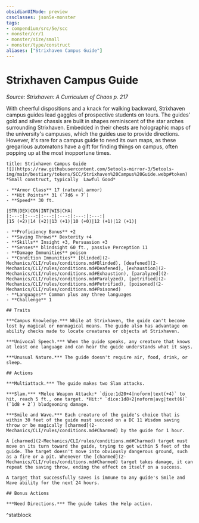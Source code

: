 ```yaml
---
obsidianUIMode: preview
cssclasses: json5e-monster
tags:
- compendium/src/5e/scc
- monster/cr/1
- monster/size/small
- monster/type/construct
aliases: ["Strixhaven Campus Guide"]
---
```

# Strixhaven Campus Guide
*Source: Strixhaven: A Curriculum of Chaos p. 217*  

With cheerful dispositions and a knack for walking backward, Strixhaven campus guides lead gaggles of prospective students on tours. The guides' gold and silver chassis are built in shapes reminiscent of the star arches surrounding Strixhaven. Embedded in their chests are holographic maps of the university's campuses, which the guides use to provide directions. However, it's rare for a campus guide to need its own maps, as these gregarious automatons have a gift for finding things on campus, often popping up at the most inopportune times.

```ad-statblock
title: Strixhaven Campus Guide
![](https://raw.githubusercontent.com/5etools-mirror-3/5etools-img/main/bestiary/tokens/SCC/Strixhaven%20Campus%20Guide.webp#token)
*Small construct, typically  Lawful Good*

- **Armor Class** 17 (natural armor)
- **Hit Points** 31 (`7d6 + 7`)
- **Speed** 30 ft.

|STR|DEX|CON|INT|WIS|CHA|
|:---:|:---:|:---:|:---:|:---:|:---:|
|15 (+2)|14 (+2)|13 (+1)|10 (+0)|12 (+1)|12 (+1)|

- **Proficiency Bonus** +2
- **Saving Throws** Dexterity +4
- **Skills** Insight +3, Persuasion +3
- **Senses** blindsight 60 ft., passive Perception 11
- **Damage Immunities** poison
- **Condition Immunities** [blinded](2-Mechanics/CLI/rules/conditions.md#Blinded), [deafened](2-Mechanics/CLI/rules/conditions.md#Deafened), [exhaustion](2-Mechanics/CLI/rules/conditions.md#Exhaustion), [paralyzed](2-Mechanics/CLI/rules/conditions.md#Paralyzed), [petrified](2-Mechanics/CLI/rules/conditions.md#Petrified), [poisoned](2-Mechanics/CLI/rules/conditions.md#Poisoned)
- **Languages** Common plus any three languages
- **Challenge** 1

## Traits

***Campus Knowledge.*** While at Strixhaven, the guide can't become lost by magical or nonmagical means. The guide also has advantage on ability checks made to locate creatures or objects at Strixhaven.

***Univocal Speech.*** When the guide speaks, any creature that knows at least one language and can hear the guide understands what it says.

***Unusual Nature.*** The guide doesn't require air, food, drink, or sleep.

## Actions

***Multiattack.*** The guide makes two Slam attacks.

***Slam.*** *Melee Weapon Attack:* `dice:1d20+4|noform|text(+4)` to hit, reach 5 ft., one target. *Hit:* `dice:1d8+2|noform|avg|text(6)` (`1d8 + 2`) bludgeoning damage.

***Smile and Wave.*** Each creature of the guide's choice that is within 30 feet of the guide must succeed on a DC 11 Wisdom saving throw or be magically [charmed](2-Mechanics/CLI/rules/conditions.md#Charmed) by the guide for 1 hour.

A [charmed](2-Mechanics/CLI/rules/conditions.md#Charmed) target must move on its turn toward the guide, trying to get within 5 feet of the guide. The target doesn't move into obviously dangerous ground, such as a fire or a pit. Whenever the [charmed](2-Mechanics/CLI/rules/conditions.md#Charmed) target takes damage, it can repeat the saving throw, ending the effect on itself on a success.

A target that successfully saves is immune to any guide's Smile and Wave ability for the next 24 hours.

## Bonus Actions

***Need Directions.*** The guide takes the Help action.
```
^statblock